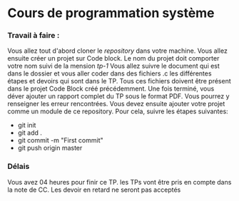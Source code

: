 # Cours de programmation système
### Travail à faire :
Vous allez tout d'abord cloner le *repository* dans votre machine.
Vous allez ensuite créer un projet sur Code block. Le nom du projet doit comporter votre nom suivi de la mension *tp-1*
Vous allez suivre le document qui est dans le dossier et vous aller coder dans des fichiers .c les différentes étapes et devoirs qui sont dans le TP. Tous ces fichiers doivent être présent dans le projet Code Block créé précédemment. 
Une fois terminé, vous déver ajouter un rapport complet du TP sous le format PDF. Vous pourrez y renseigner les erreur rencontrées.
Vous devez ensuite ajouter votre projet comme un module de ce repository.
Pour cela, suivre les étapes suivantes: 
- git init
- git add .
- git commit -m "First commit"
- git push origin master

### Délais
Vous avez 04 heures pour finir ce TP. les TPs vont être pris en compte dans la note de CC. Les devoir en retard ne seront pas acceptés
